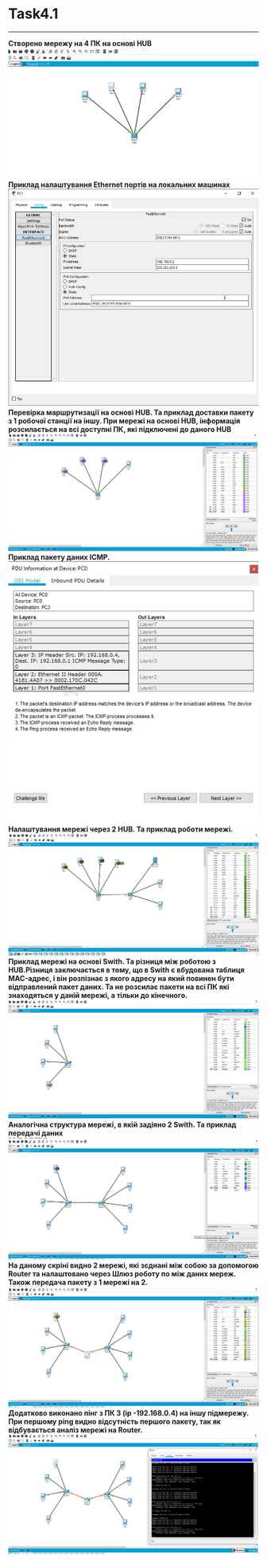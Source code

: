 # Task4.1
***
__Створено мережу на 4 ПК на основі HUB__
![](images/1.jpg)
__Приклад налаштування Ethernet портів на локальних машинах__
![](images/2.jpg)
__Перевірка маршрутизації на основі HUB. Та приклад доставки пакету з 1 робочої станції на іншу. При мережі на основі HUB, інформація розсилається на всі доступні ПК, які підключені до даного HUB__
![](images/3.jpg)
__Приклад пакету даних ICMP.__
![](images/4.jpg)
__Налаштування мережі через 2 HUB. Та приклад роботи мережі.__
![](images/5.jpg)
__Приклад мережі на основі Swith. Та різниця між роботою з HUB.Різниця заключається в тому, що в Swith є вбудована таблиця MAC-адрес, і він розпізнає з якого адресу на який повинен бути відправлений пакет даних. Та не розсилає пакети на всі ПК які знаходяться у даній мережі, а тільки до кінечного.__
![](images/6.jpg)
__Аналогічна структура мережі, в якій задіяно 2 Swith. Та приклад передачі даних__
![](images/7.jpg)
__На даному скріні видно 2 мережі, які зєднані між собою за допомогою Router та налаштовано через Шлюз роботу по між даних мереж. Також передача пакету з 1 мережі на 2.__
![](images/8.jpg)
__Додатково виконано пінг з ПК 3 (ір -192.168.0.4) на іншу підмережу. При першому ping видно відсутність першого пакету, так як відбувається аналіз мережі на Router.__
![](images/9.jpg)